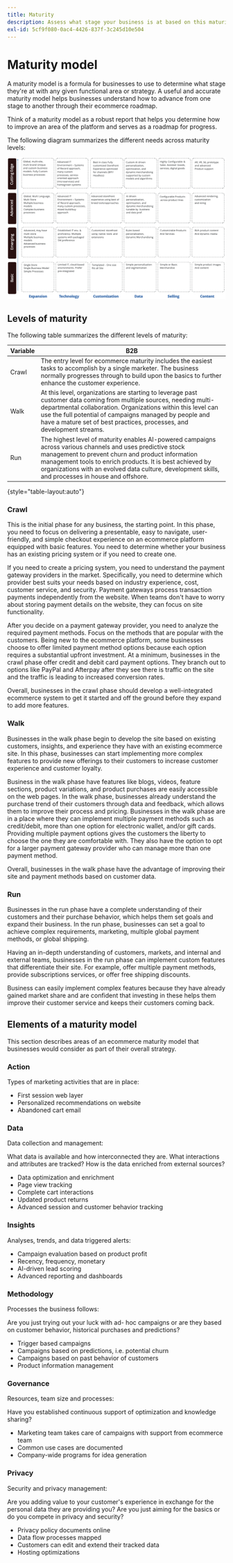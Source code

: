 ```yaml
---
title: Maturity
description: Assess what stage your business is at based on this maturity model.
exl-id: 5cf9f080-0ac4-4426-837f-3c245d10e504
---
```

# Maturity model

A maturity model is a formula for businesses to use to determine what stage they're at with any given functional area or strategy. A useful and accurate maturity model helps businesses understand how to advance from one stage to another through their ecommerce roadmap.

Think of a maturity model as a robust report that helps you determine how to improve an area of the platform and serves as a roadmap for progress.

The following diagram summarizes the different needs across maturity levels:

![Needs across maturity levels diagram](../../assets/playbooks/maturity-levels.png)

## Levels of maturity

The following table summarizes the different levels of maturity:

| Variable | B2B |
-----------|----------|
| Crawl | The entry level for ecommerce maturity includes the easiest tasks to accomplish by a single marketer. The business normally progresses through to  build upon the basics to further enhance the customer experience.|
| Walk | At this level, organizations are starting to leverage past customer data  coming from multiple sources, needing multi-departmental collaboration.  Organizations within this level can use the full potential of campaigns managed by people and have a mature set of best practices, processes, and development streams. |
| Run | The highest level of maturity enables AI-powered campaigns across various  channels and uses predictive stock management to prevent churn and product  information management tools to enrich products. It is best achieved by organizations with an evolved data culture, development skills, and processes in house and offshore. |

{style="table-layout:auto"}

### Crawl

This is the initial phase for any business, the starting point. In this phase, you need to focus on delivering a presentable, easy to navigate, user-friendly, and simple checkout experience on an ecommerce platform equipped with basic features. You need to determine whether your business has an existing pricing system or if you need to create one.

If you need to create a pricing system, you need to understand the payment gateway providers in the market. Specifically, you need to determine which provider best suits your needs based on industry experience, cost, customer service, and security. Payment gateways process transaction payments independently from the website. When teams don't have to worry about storing payment details on the website, they can focus on site functionality.

After you decide on a payment gateway provider, you need to analyze the required payment methods. Focus on the methods that are popular with the customers. Being new to the ecommerce platform, some businesses choose to offer limited payment method options because each option requires a substantial upfront investment. At a minimum, businesses in the crawl phase offer credit and debit card payment options. They branch out to options like PayPal and Afterpay after they see there is traffic on the site and the traffic is leading to increased conversion rates.

Overall, businesses in the crawl phase should develop a well-integrated ecommerce system to get it started and off the ground before they expand to add more features.

### Walk

Businesses in the walk phase begin to develop the site based on existing customers, insights, and experience they have with an existing ecommerce site. In this phase, businesses can start implementing more complex features to provide new offerings to their customers to increase customer experience and customer loyalty.

Business in the walk phase have features like blogs, videos, feature sections, product variations, and product purchases are easily accessible on the web pages. In the walk phase, businesses already understand the purchase trend of their customers through data and feedback, which allows them to improve their process and pricing. Businesses in the walk phase are in a place where they can implement multiple payment methods such as credit/debit, more than one option for electronic wallet, and/or gift cards. Providing multiple payment options gives the customers the liberty to choose the one they are comfortable with. They also have the option to opt for a larger payment gateway provider who can manage more than one payment method.

Overall, businesses in the walk phase have the advantage of improving their site and payment methods based on customer data.

### Run

Businesses in the run phase have a complete understanding of their customers and their purchase behavior, which helps them set goals and expand their business. In the run phase, businesses can set a goal to achieve complex requirements, marketing, multiple global payment methods, or global shipping.

Having an in-depth understanding of customers, markets, and internal and external teams, businesses in the run phase can implement custom features that differentiate their site. For example, offer multiple payment methods, provide subscriptions services, or offer free shipping discounts.

Business can easily implement complex features because they have already gained market share and are confident that investing in these helps them improve their customer service and keeps their customers coming back.

## Elements of a maturity model

This section describes areas of an ecommerce maturity model that businesses would consider as part of their overall strategy.

### Action

Types of marketing activities that are in place:

- First session web layer
- Personalized recommendations on website
- Abandoned cart email

### Data

Data collection and management:

What data is available and how interconnected they are. What interactions and attributes are tracked? How is the data enriched from external sources?

- Data optimization and enrichment
- Page view tracking
- Complete cart interactions
- Updated product returns
- Advanced session and customer behavior tracking

### Insights

Analyses, trends, and data triggered alerts:

- Campaign evaluation based on product profit
- Recency, frequency, monetary
- AI-driven lead scoring
- Advanced reporting and dashboards

### Methodology

Processes the business follows:

Are you just trying out your luck with ad- hoc campaigns or are they based on customer behavior, historical purchases and predictions?

- Trigger based campaigns
- Campaigns based on predictions, i.e. potential churn
- Campaigns based on past behavior of customers
- Product information management

### Governance

Resources, team size and processes:

Have you established continuous support of optimization and knowledge sharing?

- Marketing team takes care of campaigns with support from ecommerce team
- Common use cases are documented
- Company-wide programs for idea generation

### Privacy

Security and privacy management:

Are you adding value to your customer's experience in exchange for the personal data they are providing you? Are you just aiming for the basics or do you compete in privacy and security?

- Privacy policy documents online
- Data flow processes mapped
- Customers can edit and extend their tracked data
- Hosting optimizations
